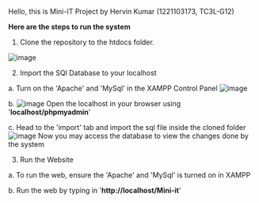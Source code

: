 Hello, this is Mini-IT Project by Hervin Kumar (1221103173, TC3L-G12)

**Here are the steps to run the system**
1. Clone the repository to the htdocs folder.

![image](https://github.com/user-attachments/assets/2167da86-73db-4afe-ab93-7dc654035330)

2. Import the SQl Database to your localhost

  a. Turn on the 'Apache' and 'MySql' in the XAMPP Control Panel
    ![image](https://github.com/user-attachments/assets/18f1740d-11ff-45b0-a0a3-18480381b6d9)
    
  b. ![image](https://github.com/user-attachments/assets/f6166ce5-2db1-4b21-8a94-8d9852cc174f)
    Open the localhost in your browser using '**localhost/phpmyadmin**'
    
  c. Head to the 'import' tab and import the sql file inside the cloned folder
    ![image](https://github.com/user-attachments/assets/5ea8f4f0-1acf-4243-9904-d94b9c9d772b)
     Now you may access the database to view the changes done by the system

3. Run the Website

  a. To run the web, ensure the 'Apache' and 'MySql' is turned on in XAMPP

  b. Run the web by typing in '**http://localhost/Mini-it**'
